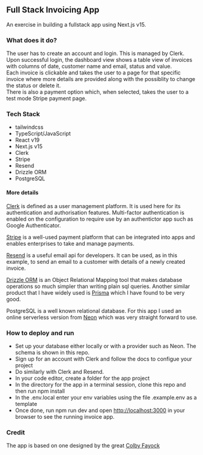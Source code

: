 ## Full Stack Invoicing App  
An exercise in building a fullstack app using Next.js v15.  

### What does it do?  
The user has to create an account and login. This is managed by Clerk.  
Upon successful login, the dashboard view shows a table view of invoices with columns of date, customer name and email, status and value.  
Each invoice is clickable and takes the user to a page for that specific invoice where more details are provided along with the possiblity to change the status or delete it.  
There is also a payment option which, when selected, takes the user to a test mode Stripe payment page.  

### Tech Stack  
* tailwindcss  
* TypeScript/JavaScript  
* React v19  
* Next.js v15  
* Clerk  
* Stripe  
* Resend  
* Drizzle ORM  
* PostgreSQL  

#### More details  
[Clerk](https://clerk.com/) is defined as a user management platform. It is used here for its authentication and authorisation features. Multi-factor authentication is enabled on the configuration to require use by an authentictor app such as Google Authenticator.  

[Stripe](https://stripe.com/gb/guides) is a well-used payment platform that can be integrated into apps and enables enterprises to take and manage payments.  

[Resend](https://resend.com/docs/introduction) is a useful email api for developers. It can be used, as in this example, to send an email to a customer with details of a newly created invoice.  

[Drizzle ORM](https://orm.drizzle.team/) is an Object Relational Mapping tool that makes database operations so much simpler than writing plain sql queries. Another similar product that I have widely used is [Prisma](https://www.prisma.io/) which I have found to be very good.  

PostgreSQL is a well known relational database. For this app I used an online serverless version from [Neon](https://neon.tech/) which was very straight forward to use.

### How to deploy and run  
* Set up your database either locally or with a provider such as Neon. The schema is shown in this repo.  
* Sign up for an account with Clerk and follow the docs to configue your project  
* Do similarly with Clerk and Resend. 
* In your code editor, create a folder for the app project  
* In the directory for the app in a terminal session, clone this repo and then run npm install  
* In the .env.local enter your env variables using the file .example.env as a template  
* Once done, run npm run dev and open [http://localhost:3000](http://localhost:3000) in your browser to see the running invoice app.

### Credit  
The app is based on one designed by the great [Colby Fayock](https://www.youtube.com/watch?v=Mcw8Mp8PYUE)  
